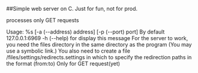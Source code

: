##Simple web server on C.
Just for fun, not for prod.

processes only GET requests


Usage: %s [-a (--address) address] [-p (--port) port]
    By default 127.0.0.1:6969
    -h (--help) for display this message
    For the server to work, you need the files directory in the same directory as the program (You may use a symbolic link.)
    You also need to create a file /files/settings/redirects.settings in which to specify the
    redirection paths in the format (from:to)
    Only for GET request(yet)
